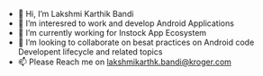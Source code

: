 - 👋 Hi, I’m Lakshmi Karthik Bandi
- 👀 I’m interesred to work and develop Android Applications
- 🌱 I’m currently working for Instock App Ecosystem
- 💞️ I’m looking to collaborate on besat practices on Android code Developent lifecycle and related topics
- 📫 Please Reach me on lakshmikarthk.bandi@kroger.com

<!---
lakshmikarthikb-kr/lakshmikarthikb-kr is a ✨ special ✨ repository because its `README.md` (this file) appears on your GitHub profile.
You can click the Preview link to take a look at your changes.
--->
